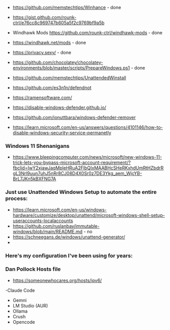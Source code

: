 - https://github.com/memstechtips/Winhance - done
- https://gist.github.com/rounk-ctrl/e76cc8c969747b605a5f2c9769bf9a5b
- Windhawk Mods https://github.com/rounk-ctrl/windhawk-mods - done
- https://windhawk.net/mods - done
- https://privacy.sexy/ - done
- https://github.com/chocolatey/chocolatey-environments/blob/master/scripts/PrepareWindows.ps1 - done

- https://github.com/memstechtips/UnattendedWinstall
- https://github.com/es3n1n/defendnot
- https://ramensoftware.com/
- https://disable-windows-defender.github.io/
- https://github.com/ionuttbara/windows-defender-remover
- https://learn.microsoft.com/en-us/answers/questions/4101146/how-to-disable-windows-security-service-permanetly



### Windows 11 Shenanigans

- https://www.bleepingcomputer.com/news/microsoft/new-windows-11-trick-lets-you-bypass-microsoft-account-requirement/?fbclid=IwY2xjawJaqMpleHRuA2FlbQIxMAABHcSHeRKxhdUmRtHZbdrRgL3Nrl9uun7uhJ5nRr8CJ08D4X0Sr0z7DE3Ykg_aem_WjcYB-BrL7JKn5kBXFNG7A

### Just use Unattended Windows Setup to automate the entire process:
- https://learn.microsoft.com/en-us/windows-hardware/customize/desktop/unattend/microsoft-windows-shell-setup-useraccounts-localaccounts
- https://github.com/ruslanbay/immutable-windows/blob/main/README.md - no
- https://schneegans.de/windows/unattend-generator/
- 
### Here's my configuration I've been using for years:


### Dan Pollock Hosts file

- https://someonewhocares.org/hosts/ipv6/
 
-Claude Code
- Gemni
- LM Studio (AUR)
- Ollama
- Crush
- Opencode




